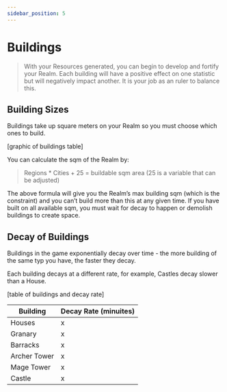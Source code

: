 ```yaml
---
sidebar_position: 5
---
```


# Buildings

> With your Resources generated, you can begin to develop and fortify your Realm. Each building will have a positive effect on one statistic but will negatively impact another. It is your job as an ruler to balance this.

## Building Sizes

Buildings take up square meters on your Realm so you must choose which ones to build.

[graphic of buildings table]

You can calculate the sqm of the Realm by:

> Regions * Cities + 25 = buildable sqm area (25 is a variable that can be adjusted)

The above formula will give you the Realm’s max building sqm (which is the constraint) and you can’t build more than this at any given time. If you have built on all available sqm, you must wait for decay to happen or demolish buildings to create space. 

## Decay of Buildings

Buildings in the game exponentially decay over time - the more building of the same typ you have, the faster they decay.

Each building decays at a different rate, for example, Castles decay slower than a House. 

[table of buildings and decay rate]

| Building | Decay Rate (minuites) |
| ----------- | ----------- |
| Houses | x |
| Granary | x |
| Barracks | x |
| Archer Tower | x |
| Mage Tower | x |
| Castle | x |